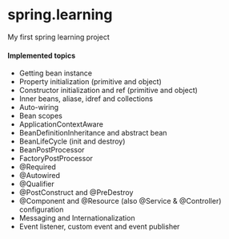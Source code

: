 # spring.learning
My first spring learning project

#### Implemented topics
- Getting bean instance
- Property initialization (primitive and object)
- Constructor initialization and ref (primitive and object)
- Inner beans, aliase, idref and collections
- Auto-wiring
- Bean scopes
- ApplicationContextAware
- BeanDefinitionInheritance and abstract bean
- BeanLifeCycle (init and destroy)
- BeanPostProcessor
- FactoryPostProcessor
- @Required
- @Autowired
- @Qualifier
- @PostConstruct and @PreDestroy
- @Component and @Resource (also @Service & @Controller) configuration
- Messaging and Internationalization
- Event listener, custom event and event publisher